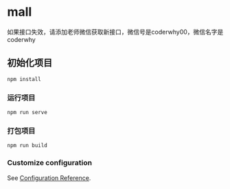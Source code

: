 # mall
如果接口失效，请添加老师微信获取新接口，微信号是coderwhy00，微信名字是coderwhy


## 初始化项目
```
npm install
```

### 运行项目
```
npm run serve
```

### 打包项目
```
npm run build
```

### Customize configuration
See [Configuration Reference](https://cli.vuejs.org/config/).
